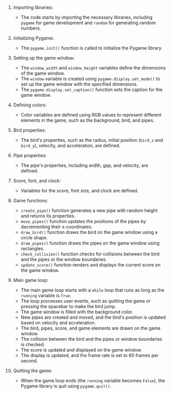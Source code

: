 1. Importing libraries:
   - The code starts by importing the necessary libraries, including `pygame` for game development and `random` for generating random numbers.

2. Initializing Pygame:
   - The `pygame.init()` function is called to initialize the Pygame library.

3. Setting up the game window:
   - The `window_width` and `window_height` variables define the dimensions of the game window.
   - The `window` variable is created using `pygame.display.set_mode()` to set up the game window with the specified dimensions.
   - The `pygame.display.set_caption()` function sets the caption for the game window.

4. Defining colors:
   - Color variables are defined using RGB values to represent different elements in the game, such as the background, bird, and pipes.

5. Bird properties:
   - The bird's properties, such as the radius, initial position (`bird_x` and `bird_y`), velocity, and acceleration, are defined.

6. Pipe properties:
   - The pipe's properties, including width, gap, and velocity, are defined.

7. Score, font, and clock:
   - Variables for the score, font size, and clock are defined.

8. Game functions:
   - `create_pipe()` function generates a new pipe with random height and returns its properties.
   - `move_pipes()` function updates the positions of the pipes by decrementing their x-coordinates.
   - `draw_bird()` function draws the bird on the game window using a circle shape.
   - `draw_pipes()` function draws the pipes on the game window using rectangles.
   - `check_collision()` function checks for collisions between the bird and the pipes or the window boundaries.
   - `update_score()` function renders and displays the current score on the game window.

9. Main game loop:
   - The main game loop starts with a `while` loop that runs as long as the `running` variable is `True`.
   - The loop processes user events, such as quitting the game or pressing the spacebar to make the bird jump.
   - The game window is filled with the background color.
   - New pipes are created and moved, and the bird's position is updated based on velocity and acceleration.
   - The bird, pipes, score, and game elements are drawn on the game window.
   - The collision between the bird and the pipes or window boundaries is checked.
   - The score is updated and displayed on the game window.
   - The display is updated, and the frame rate is set to 60 frames per second.

10. Quitting the game:
    - When the game loop ends (the `running` variable becomes `False`), the Pygame library is quit using `pygame.quit()`.
